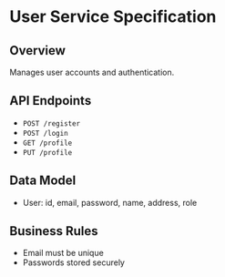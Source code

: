 # User Service Specification

## Overview
Manages user accounts and authentication.

## API Endpoints
- `POST /register`
- `POST /login`
- `GET /profile`
- `PUT /profile`

## Data Model
- User: id, email, password, name, address, role

## Business Rules
- Email must be unique
- Passwords stored securely